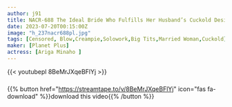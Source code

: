 ```yaml
---
author: j91
title: NACR-688 The Ideal Bride Who Fulfills Her Husband’s Cuckold Desire Minaho Ariga
date: 2023-07-20T00:15:00Z
image: "h_237nacr688pl.jpg"
tags: [Censored, Blow,Creampie,Solowork,Big Tits,Married Woman,Cuckold]
maker: [Planet Plus]
actress: [Ariga Minaho ]
---
```



{{< youtubepl 8BeMrJXqeBFlYj >}}
###

{{% button href="https://streamtape.to/v/8BeMrJXqeBFlYj" icon="fas fa-download" %}}download this video{{% /button %}}
